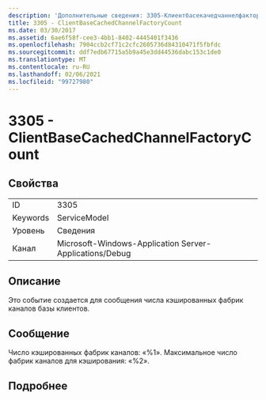```yaml
---
description: 'Дополнительные сведения: 3305-Клиентбасекачедчаннелфакторикаунт'
title: 3305 - ClientBaseCachedChannelFactoryCount
ms.date: 03/30/2017
ms.assetid: 6ae6f58f-cee3-4bb1-8402-4445401f3436
ms.openlocfilehash: 7904ccb2cf71c2cfc2605736d84310471f5fbfdc
ms.sourcegitcommit: ddf7edb67715a5b9a45e3dd44536dabc153c1de0
ms.translationtype: MT
ms.contentlocale: ru-RU
ms.lasthandoff: 02/06/2021
ms.locfileid: "99727980"
---
```

# <a name="3305---clientbasecachedchannelfactorycount"></a>3305 - ClientBaseCachedChannelFactoryCount

## <a name="properties"></a>Свойства  
  
|||  
|-|-|  
|ID|3305|  
|Keywords|ServiceModel|  
|Уровень|Сведения|  
|Канал|Microsoft-Windows-Application Server-Applications/Debug|  
  
## <a name="description"></a>Описание  

 Это событие создается для сообщения числа кэшированных фабрик каналов базы клиентов.  
  
## <a name="message"></a>Сообщение  

 Число кэшированных фабрик каналов: «%1».  Максимальное число фабрик каналов для кэширования:  «%2».  
  
## <a name="details"></a>Подробнее
